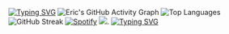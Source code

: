 [![Typing SVG](https://readme-typing-svg.herokuapp.com/?lines=Full+Stack+Developer;Svelte+|+TailwindCSS+|+Firebase;Passionate+about+Marketplaces!&center=true&width=500&height=50)](https://git.io/typing-svg)
![Eric's GitHub Activity Graph](https://github-readme-activity-graph.vercel.app/graph?username=ericemdev&theme=dracula)
![Top Languages](https://github-readme-stats.vercel.app/api/top-langs/?username=ericemdev&layout=compact&theme=radical)
![GitHub Streak](https://github-readme-streak-stats.herokuapp.com/?user=ericemdev&theme=radical)
[![Spotify](https://novatorem.vercel.app/api/spotify)](https://open.spotify.com/user/ericemdev) ![](https://komarev.com/ghpvc/?username=ericemdev&color=green).
[![Typing SVG](https://readme-typing-svg.herokuapp.com/?lines=Full+Stack+Developer;Svelte+|+TailwindCSS+|+Firebase;Passionate+about+Marketplaces!&center=true&width=500&height=50)](https://git.io/typing-svg)







